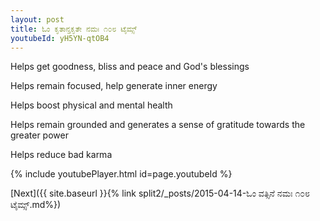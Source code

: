 ```yaml
---
layout: post
title: ಓಂ ಕೃತಾನ್ತಕೃತೇ ನಮಃ ೧೦೮ ಟೈಮ್ಸ್
youtubeId: yH5YN-qtOB4
---
```

 
 
Helps get goodness, bliss and peace and God's blessings
 
Helps remain focused, help generate inner energy 
 
Helps boost physical and mental health 
 
Helps remain grounded and generates a sense of gratitude towards the greater power 
 
Helps reduce bad karma
 
 
 
 


{% include youtubePlayer.html id=page.youtubeId %}
 
[Next]({{ site.baseurl }}{% link  split2/_posts/2015-04-14-ಓಂ ವತ್ಸಿನೆ ನಮಃ ೧೦೮ ಟೈಮ್ಸ್.md%})
 
